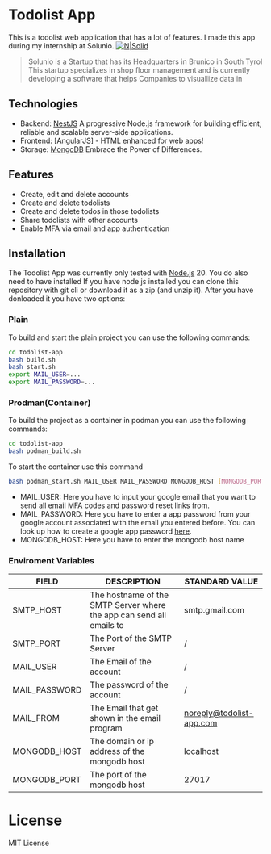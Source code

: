 # Todolist App

This is a todolist web application that has a lot of features. I made this app during my internship at Solunio.
[![N|Solid](https://solunio.com/wp-content/uploads/2023/06/SOLUNIO_LOGO_Positiv_RGB_72dpi.png)](https://solunio.com/de)
> Solunio is a Startup that has its Headquarters in Brunico in South Tyrol
> This startup specializes in shop floor management and is currently developing a software that
> helps Companies to visuallize data in  

## Technologies

- Backend: [NestJS](https://nestjs.com/) A progressive Node.js framework for building efficient, reliable and scalable server-side applications.
- Frontend: [AngularJS] - HTML enhanced for web apps!
- Storage: [MongoDB](https://www.mongodb.com) Embrace the Power of Differences.

## Features

- Create, edit and delete accounts
- Create and delete todolists
- Create and delete todos in those todolists
- Share todolists with other accounts
- Enable MFA via email and app authentication

## Installation

The Todolist App was currently only tested with [Node.js](https://nodejs.org/) 20. You do also need to have installed
If you have node js installed you can clone this repository with git cli or download it as a zip (and unzip it).
After you have donloaded it you have two options:

### Plain

To build and start the plain project you can use the following commands:

```sh
cd todolist-app
bash build.sh
bash start.sh
export MAIL_USER=...
export MAIL_PASSWORD=...
```

### Prodman(Container)

To build the project as a container in podman you can use the following commands:

```sh
cd todolist-app
bash podman_build.sh
```

To start the container use this command

```sh
bash podman_start.sh MAIL_USER MAIL_PASSWORD MONGODB_HOST [MONGODB_PORT]
```

- MAIL_USER: Here you have to input your google email that you want to send all email MFA codes and password reset links from.
- MAIL_PASSWORD: Here you have to enter a app password from your google account associated with the email you entered before. You can look up how to create a google app password [here](https://support.google.com/mail/answer/185833?hl=en).
- MONGODB_HOST: Here you have to enter the mongodb host name

### Enviroment Variables

| FIELD | DESCRIPTION | STANDARD VALUE |
| ------ | ------ | ------ |
| SMTP_HOST | The hostname of the SMTP Server where the app can send all emails to | smtp.gmail.com |
| SMTP_PORT | The Port of the SMTP Server | / |
| MAIL_USER | The Email of the account | / |
| MAIL_PASSWORD | The password of the account | / |
| MAIL_FROM | The Email that get shown in the email program | <noreply@todolist-app.com> |
| MONGODB_HOST | The domain or ip address of the mongodb host | localhost |
| MONGODB_PORT | The port of the mongodb host | 27017 |

# License

MIT License
